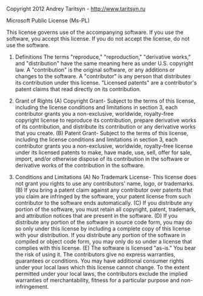 Copyright 2012 Andrey Taritsyn - http://www.taritsyn.ru

Microsoft Public License (Ms-PL)

This license governs use of the accompanying software. If you use the software,
you accept this license. If you do not accept the license, do not use the
software.

1. Definitions
The terms "reproduce," "reproduction," "derivative works," and "distribution"
have the same meaning here as under U.S. copyright law.  A "contribution" is the
original software, or any additions or changes to the software.  A "contributor"
is any person that distributes its contribution under this license.  "Licensed
patents" are a contributor's patent claims that read directly on its
contribution.

2. Grant of Rights
(A) Copyright Grant- Subject to the terms of this license, including the license
conditions and limitations in section 3, each contributor grants you a
non-exclusive, worldwide, royalty-free copyright license to reproduce its
contribution, prepare derivative works of its contribution, and distribute its
contribution or any derivative works that you create.
(B) Patent Grant- Subject
to the terms of this license, including the license conditions and limitations
in section 3, each contributor grants you a non-exclusive, worldwide,
royalty-free license under its licensed patents to make, have made, use, sell,
offer for sale, import, and/or otherwise dispose of its contribution in the
software or derivative works of the contribution in the software.

3. Conditions and Limitations
(A) No Trademark License- This license does not grant you rights to use any
contributors' name, logo, or trademarks.
(B) If you bring a patent claim against any contributor over patents that you
claim are infringed by the software, your patent license from such contributor
to the software ends automatically.
(C) If you distribute any portion of the software, you must retain all
copyright, patent, trademark, and attribution notices that are present in the
software.
(D) If you distribute any portion of the software in source code form, you may
do so only under this license by including a complete copy of this license with
your distribution. If you distribute any portion of the software in compiled or
object code form, you may only do so under a license that complies with this
license.
(E) The software is licensed "as-is." You bear the risk of using it. The
contributors give no express warranties, guarantees or conditions. You may have
additional consumer rights under your local laws which this license cannot
change. To the extent permitted under your local laws, the contributors exclude
the implied warranties of merchantability, fitness for a particular purpose and
non-infringement.